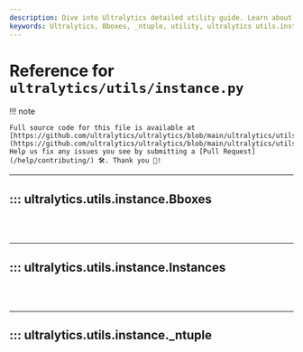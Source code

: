 ```yaml
---
description: Dive into Ultralytics detailed utility guide. Learn about Bboxes, _ntuple and more from Ultralytics utils.instance module.
keywords: Ultralytics, Bboxes, _ntuple, utility, ultralytics utils.instance
---
```


# Reference for `ultralytics/utils/instance.py`

!!! note

    Full source code for this file is available at [https://github.com/ultralytics/ultralytics/blob/main/ultralytics/utils/instance.py](https://github.com/ultralytics/ultralytics/blob/main/ultralytics/utils/instance.py). Help us fix any issues you see by submitting a [Pull Request](/help/contributing/) 🛠️. Thank you 🙏!

---
## ::: ultralytics.utils.instance.Bboxes
<br><br>

---
## ::: ultralytics.utils.instance.Instances
<br><br>

---
## ::: ultralytics.utils.instance._ntuple
<br><br>
